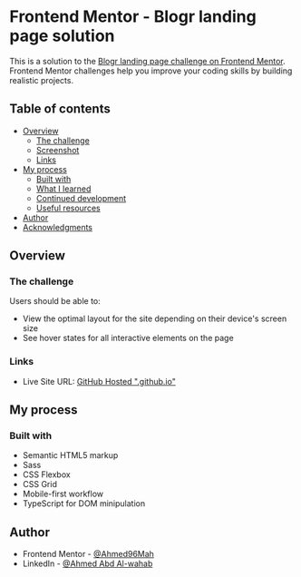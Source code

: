 # Frontend Mentor - Blogr landing page solution

This is a solution to the [Blogr landing page challenge on Frontend Mentor](https://www.frontendmentor.io/challenges/blogr-landing-page-EX2RLAApP). Frontend Mentor challenges help you improve your coding skills by building realistic projects.

## Table of contents

- [Overview](#overview)
  - [The challenge](#the-challenge)
  - [Screenshot](#screenshot)
  - [Links](#links)
- [My process](#my-process)
  - [Built with](#built-with)
  - [What I learned](#what-i-learned)
  - [Continued development](#continued-development)
  - [Useful resources](#useful-resources)
- [Author](#author)
- [Acknowledgments](#acknowledgments)

## Overview

### The challenge

Users should be able to:

- View the optimal layout for the site depending on their device's screen size
- See hover states for all interactive elements on the page

### Links

- Live Site URL: [GitHub Hosted ".github.io"](https://ahmed96mah.github.io/F-E-Mentor-Blogr-Design/)

## My process

### Built with

- Semantic HTML5 markup
- Sass
- CSS Flexbox
- CSS Grid
- Mobile-first workflow
- TypeScript for DOM minipulation

## Author

- Frontend Mentor - [@Ahmed96Mah](https://www.frontendmentor.io/profile/Ahmed96Mah)
- LinkedIn - [@Ahmed Abd Al-wahab](https://www.linkedin.com/in/ahmed-abd-al-wahab-b177a1140/)
